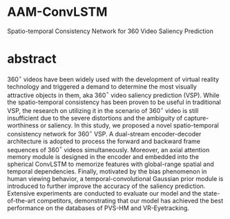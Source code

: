 # AAM-ConvLSTM
Spatio-temporal Consistency Network for 360 Video Saliency Prediction
# abstract
360$^\circ$ videos have been widely used with the development of virtual reality technology and triggered a demand to determine
the most visually attractive objects in them, aka 360$^\circ$ video saliency prediction (VSP). While the spatio-temporal consistency has been proven to be useful in traditional VSP, the research on utilizing it in the scenario of 360$^\circ$ video is still insufficient due to the severe distortions and the ambiguity of capture-worthiness or saliency. In this study, we proposed a novel spatio-temporal consistency network for 360$^\circ$ VSP. A dual-stream encoder-decoder architecture is adopted to process the forward and backward frame sequences of 360$^{\circ}$ videos simultaneously. Moreover, an axial attention memory module is designed in the encoder and embedded into the spherical ConvLSTM to memorize features with global-range spatial and temporal dependencies. Finally, motivated by the bias phenomenon in human viewing behavior, a temporal-convolutional Gaussian prior module is introduced to further improve the accuracy of the saliency prediction. Extensive experiments are conducted to evaluate our model and the state-of-the-art competitors, demonstrating that our model has achieved the best performance on the databases of PVS-HM and VR-Eyetracking.
